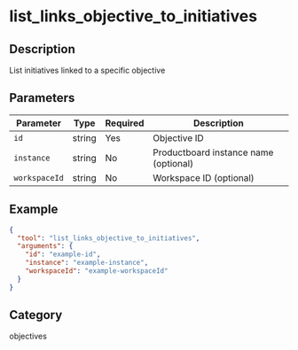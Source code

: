 # list_links_objective_to_initiatives

## Description
List initiatives linked to a specific objective

## Parameters

| Parameter | Type | Required | Description |
|-----------|------|----------|-------------|
| `id` | string | Yes | Objective ID |
| `instance` | string | No | Productboard instance name (optional) |
| `workspaceId` | string | No | Workspace ID (optional) |

## Example

```json
{
  "tool": "list_links_objective_to_initiatives",
  "arguments": {
    "id": "example-id",
    "instance": "example-instance",
    "workspaceId": "example-workspaceId"
  }
}
```

## Category
objectives

